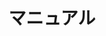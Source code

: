 ---
title: 'マニュアル'
linkTitle: 'マニュアル'
weight: 4
description: 'このセクションには、CVATの初心者および上級ユーザー向けのドキュメントが含まれています'
---